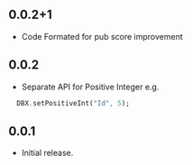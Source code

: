 ## 0.0.2+1
* Code Formated for pub score improvement

## 0.0.2
* Separate API for Positive Integer
e.g.
```dart
  DBX.setPositiveInt("Id", 5);
```

## 0.0.1

* Initial release.
